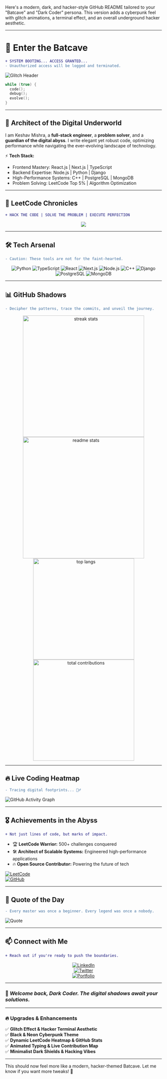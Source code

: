 Here's a modern, dark, and hacker-style GitHub README tailored to your "Batcave" and "Dark Coder" persona. This version adds a cyberpunk feel with glitch animations, a terminal effect, and an overall underground hacker aesthetic.  

---

# 🦇 **Enter the Batcave**  

```diff
+ SYSTEM BOOTING... ACCESS GRANTED...
- Unauthorized access will be logged and terminated.
```

![Glitch Header](https://readme-typing-svg.herokuapp.com?font=Fira+Code&weight=500&size=24&duration=4000&pause=1000&color=09F7F7&background=000000&center=true&vCenter=true&width=850&lines=%E2%9A%A1+Welcome+to+the+Shadows...;_%F0%9D%90%8A%F0%9D%90%9E%F0%9D%90%AC%F0%9D%90%9E%F0%9D%90%AF%F0%9D%90%9A%F0%9D%90%AD+%F0%9D%90%8C%F0%9D%90%A2%F0%9D%90%AC%F0%9D%90%A1%F0%9D%90%A8%F0%9D%90%9E%F0%9D%90%AB%F0%9D%90%9A;constantly+evolving...+always+learning...)  

```cpp
while (true) {
  code();
  debug();
  evolve();
}
```

---

## 🚀 **Architect of the Digital Underworld**  

I am Keshav Mishra, a **full-stack engineer**, a **problem solver**, and a **guardian of the digital abyss**. I write elegant yet robust code, optimizing performance while navigating the ever-evolving landscape of technology.  

⚡ **Tech Stack:**  
- Frontend Mastery: React.js | Next.js | TypeScript  
- Backend Expertise: Node.js | Python | Django  
- High-Performance Systems: C++ | PostgreSQL | MongoDB  
- Problem Solving: LeetCode Top 5% | Algorithm Optimization  

---

## 🦇 **LeetCode Chronicles**  

```diff
+ HACK THE CODE | SOLVE THE PROBLEM | EXECUTE PERFECTION
```

<div align="center">  
  <a href="https://leetcode.com/u/keshav0730/">
    <img src="https://leetcard.jacoblin.cool/keshav0730?theme=dark&font=JetBrains%20Mono&ext=heatmap" />
  </a>
</div>  

---

## 🛠️ **Tech Arsenal**  

```diff
- Caution: These tools are not for the faint-hearted.
```

<div align="center">

![Python](https://img.shields.io/badge/-Python-000?style=for-the-badge&logo=python&logoColor=blue)
![TypeScript](https://img.shields.io/badge/-TypeScript-000?style=for-the-badge&logo=typescript&logoColor=blue)
![React](https://img.shields.io/badge/-React-000?style=for-the-badge&logo=react&logoColor=#61DAFB)
![Next.js](https://img.shields.io/badge/-Next.js-000?style=for-the-badge&logo=next.js&logoColor=white)
![Node.js](https://img.shields.io/badge/-Node.js-000?style=for-the-badge&logo=node.js&logoColor=green)
![C++](https://img.shields.io/badge/-C++-000?style=for-the-badge&logo=c%2B%2B&logoColor=blue)
![Django](https://img.shields.io/badge/-Django-000?style=for-the-badge&logo=django&logoColor=green)
![PostgreSQL](https://img.shields.io/badge/-PostgreSQL-000?style=for-the-badge&logo=postgresql&logoColor=blue)
![MongoDB](https://img.shields.io/badge/-MongoDB-000?style=for-the-badge&logo=mongodb&logoColor=green)

</div>  

---

## 📊 **GitHub Shadows**  

```diff
- Decipher the patterns, trace the commits, and unveil the journey.
```

<div align="center">
  <img width="390" src="https://streak-stats.demolab.com/?user=keshav0730&count_private=true&theme=dark&border_radius=10" alt="streak stats"/>
  <img width="390" src="https://github-readme-stats.vercel.app/api?username=keshav0730&show_icons=true&theme=dark&rank_icon=github&border_radius=10" alt="readme stats" />
  <img width="325" src="https://github-readme-stats.vercel.app/api/top-langs/?username=keshav0730&hide=HTML&langs_count=8&layout=compact&theme=dark&border_radius=10&size_weight=0.5&count_weight=0.5&exclude_repo=github-readme-stats" alt="top langs" />
  <img width="325" src="https://github-contribs.vercel.app/api?username=keshav0730&theme=dark" alt="total contributions" />
</div>  

---

## 🔥 **Live Coding Heatmap**  

```diff
- Tracing digital footprints... 🕵️‍♂️
```

![GitHub Activity Graph](https://github-readme-activity-graph.cyclic.app/graph?username=keshav0730&theme=github-dark&hide_border=true)  

---

## 🎖️ **Achievements in the Abyss**  

```diff
+ Not just lines of code, but marks of impact.
```

- 🏆 **LeetCode Warrior:** 500+ challenges conquered  
- 🛠 **Architect of Scalable Systems:** Engineered high-performance applications  
- 🔥 **Open Source Contributor:** Powering the future of tech  

[![LeetCode](https://img.shields.io/badge/-LeetCode-000?style=flat&logo=LeetCode&logoColor=FFA116)](https://leetcode.com/u/keshav0730/)  
[![GitHub](https://img.shields.io/badge/-GitHub-000?style=flat&logo=GitHub&logoColor=white)](https://github.com/keshav0730)  

---

## 🦇 **Quote of the Day**  

```diff
- Every master was once a beginner. Every legend was once a nobody.
```

![Quote](https://quotes-github-readme.vercel.app/api?type=horizontal&theme=dark)  

---

## 📫 **Connect with Me**  

```diff
+ Reach out if you're ready to push the boundaries.
```

<div align="center">

[![LinkedIn](https://img.shields.io/badge/LinkedIn-000?style=for-the-badge&logo=linkedin&logoColor=0077B5)](https://www.linkedin.com/in/keshavmishra0730/)  
[![Twitter](https://img.shields.io/badge/Twitter-000?style=for-the-badge&logo=twitter&logoColor=1DA1F2)](https://twitter.com/keshavmishra07)  
[![Portfolio](https://img.shields.io/badge/Portfolio-000?style=for-the-badge&logo=vercel&logoColor=white)](https://thebatcave.in)  

</div>  

---

### 🦇 _Welcome back, Dark Coder. The digital shadows await your solutions._  

---

### 🔥 **Upgrades & Enhancements**  

✅ **Glitch Effect & Hacker Terminal Aesthetic**  
✅ **Black & Neon Cyberpunk Theme**  
✅ **Dynamic LeetCode Heatmap & GitHub Stats**  
✅ **Animated Typing & Live Contribution Map**  
✅ **Minimalist Dark Shields & Hacking Vibes**  

---

This should now feel more like a modern, hacker-themed Batcave. Let me know if you want more tweaks! 🚀
